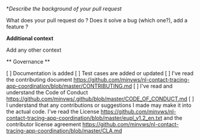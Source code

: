 **Describe the background of your pull request*

What does your pull request do ? Does it solve a bug (which one?), add a feature ?

**Additional context**

Add any other context

** Governance **

[ ] Documentation is added
[ ] Test cases are added or updated
[ ] I've read the contributing document https://github.com/minvws/nl-contact-tracing-app-coordination/blob/master/CONTRIBUTING.md
[ ] I've read and understand the Code of Conduct https://github.com/minvws/.github/blob/master/CODE_OF_CONDUCT.md
[ ] I understand that any contributions or suggestions I made may make it into the actual code. I've read the License 
     https://github.com/minvws/nl-contact-tracing-app-coordination/blob/master/eupl_v1.2_en.txt 
     and the contributor license agreement https://github.com/minvws/nl-contact-tracing-app-coordination/blob/master/CLA.md
 
